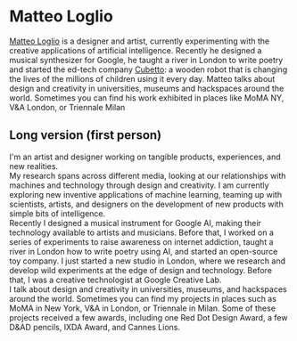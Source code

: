 # Matteo Loglio
[Matteo Loglio](https://matlo.me) is a designer and artist, currently experimenting with the creative applications of artificial intelligence. Recently he designed a musical synthesizer for Google, he taught a river in London to write poetry and started the ed-tech company [Cubetto](https://primotoys.com): a wooden robot that is changing the lives of the millions of children using it every day. Matteo talks about design and creativity in universities, museums and hackspaces around the world. Sometimes you can find his work exhibited in places like MoMA NY, V&A London, or Triennale Milan


## Long version (first person)
I'm an artist and designer working on tangible products, experiences, and new realities. <br>
My research spans across different media, looking at our relationships with machines and technology through design and creativity. I am currently exploring new inventive applications of machine learning, teaming up with scientists, artists, and designers on the development of new products with simple bits of intelligence. <br>
Recently I designed a musical instrument for Google AI, making their technology available to artists and musicians. Before that, I worked on a series of experiments to raise awareness on internet addiction, taught a river in London how to write poetry using AI, and started an open-source toy company. I just started a new studio in London, where we research and develop wild experiments at the edge of design and technology. Before that, I was a creative technologist at Google Creative Lab. <br>
I talk about design and creativity in universities, museums, and hackspaces around the world. Sometimes you can find my projects in places such as MoMA in New York, V&A in London, or Triennale in Milan. Some of these projects received a few awards, including one Red Dot Design Award, a few D&AD pencils, IXDA Award, and Cannes Lions.
